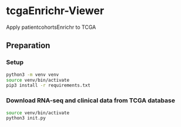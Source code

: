 # tcgaEnrichr-Viewer

Apply patientcohortsEnrichr to TCGA

## Preparation

### Setup

```bash
python3 -m venv venv
source venv/bin/activate
pip3 install -r requirements.txt
```

### Download RNA-seq and clinical data from TCGA database

```bash
source venv/bin/activate
python3 init.py
```
